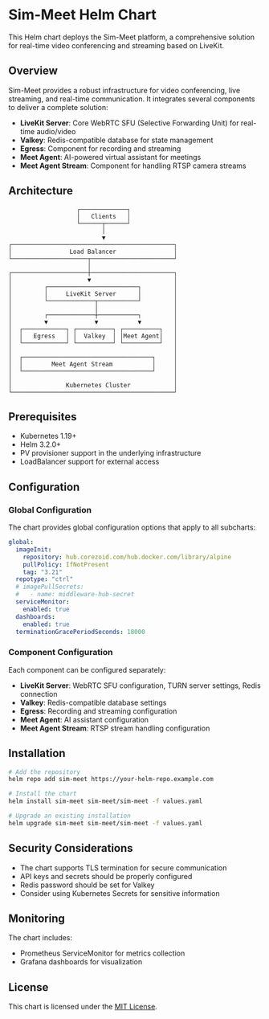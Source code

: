 # Sim-Meet Helm Chart

This Helm chart deploys the Sim-Meet platform, a comprehensive solution for real-time video conferencing and streaming based on LiveKit.

## Overview

Sim-Meet provides a robust infrastructure for video conferencing, live streaming, and real-time communication. It integrates several components to deliver a complete solution:

- **LiveKit Server**: Core WebRTC SFU (Selective Forwarding Unit) for real-time audio/video
- **Valkey**: Redis-compatible database for state management
- **Egress**: Component for recording and streaming
- **Meet Agent**: AI-powered virtual assistant for meetings
- **Meet Agent Stream**: Component for handling RTSP camera streams

## Architecture

```
                   ┌─────────────┐
                   │   Clients   │
                   └──────┬──────┘
                          │
                          ▼
┌─────────────────────────────────────────────┐
│                Load Balancer                │
└─────────────────────┬───────────────────────┘
                      │
┌─────────────────────┼───────────────────────┐
│                     ▼                       │
│         ┌─────────────────────────┐         │
│         │     LiveKit Server      │         │
│         └─────────────┬───────────┘         │
│                       │                     │
│         ┌─────────────┼───────────┐         │
│         ▼             ▼           ▼         │
│  ┌────────────┐ ┌──────────┐ ┌──────────┐   │
│  │   Egress   │ │  Valkey  │ │Meet Agent│   │
│  └────────────┘ └──────────┘ └──────────┘   │
│                                             │
│  ┌────────────────────────────────────┐     │
│  │        Meet Agent Stream           │     │
│  └────────────────────────────────────┘     │
│                                             │
│               Kubernetes Cluster            │
└─────────────────────────────────────────────┘
```

## Prerequisites

- Kubernetes 1.19+
- Helm 3.2.0+
- PV provisioner support in the underlying infrastructure
- LoadBalancer support for external access

## Configuration

### Global Configuration

The chart provides global configuration options that apply to all subcharts:

```yaml
global:
  imageInit:
    repository: hub.corezoid.com/hub.docker.com/library/alpine
    pullPolicy: IfNotPresent
    tag: "3.21"
  repotype: "ctrl"
  # imagePullSecrets:
  #   - name: middleware-hub-secret
  serviceMonitor:
    enabled: true
  dashboards:
    enabled: true
  terminationGracePeriodSeconds: 18000
```

### Component Configuration

Each component can be configured separately:

- **LiveKit Server**: WebRTC SFU configuration, TURN server settings, Redis connection
- **Valkey**: Redis-compatible database settings
- **Egress**: Recording and streaming configuration
- **Meet Agent**: AI assistant configuration
- **Meet Agent Stream**: RTSP stream handling configuration

## Installation

```bash
# Add the repository
helm repo add sim-meet https://your-helm-repo.example.com

# Install the chart
helm install sim-meet sim-meet/sim-meet -f values.yaml

# Upgrade an existing installation
helm upgrade sim-meet sim-meet/sim-meet -f values.yaml
```

## Security Considerations

- The chart supports TLS termination for secure communication
- API keys and secrets should be properly configured
- Redis password should be set for Valkey
- Consider using Kubernetes Secrets for sensitive information

## Monitoring

The chart includes:
- Prometheus ServiceMonitor for metrics collection
- Grafana dashboards for visualization

## License

This chart is licensed under the [MIT License](LICENSE).
